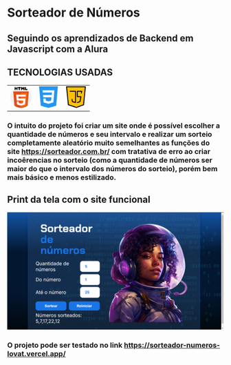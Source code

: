 # Sorteador de Números
## Seguindo os aprendizados de Backend em Javascript com a Alura

<h2>TECNOLOGIAS USADAS</h2>
<table style="border-collapse: collapse; margin: 0 auto;">
    <tr>
        <td style="border: none; text-align: center;">
            <img style="height: 50px; width: 50px;" src="./img/IconHTML.png" alt="icone html" />
        </td>
        <td style="border: none; text-align: center;">
            <img style="height: 50px; width: 50px;" src="./img/IconCSS.png" alt="icone css" />
        </td>
        <td style="border: none; text-align: center;">
            <img style="height: 50px; width: 50px;" src="./img/iconJs.png" alt="icone javascript" />
        </td>
    </tr>
</table>

### O intuito do projeto foi criar um site onde é possível escolher a quantidade de números e seu intervalo e realizar um sorteio completamente aleatório muito semelhantes as funções do site https://sorteador.com.br/ com tratativa de erro ao criar incoêrencias no sorteio (como a quantidade de números ser maior do que o intervalo dos números do sorteio), porém bem mais básico e menos estilizado.

## Print da tela com o site funcional
<img src="./img/previaSiteFim.png" alt="print da tela do site funcionando" class="print" />

### O projeto pode ser testado no link https://sorteador-numeros-lovat.vercel.app/

